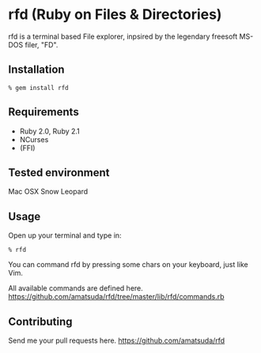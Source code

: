 # rfd (Ruby on Files & Directories)

rfd is a terminal based File explorer, inpsired by the legendary freesoft MS-DOS filer, "FD".

## Installation

    % gem install rfd

## Requirements

* Ruby 2.0, Ruby 2.1
* NCurses
* (FFI)

## Tested environment

Mac OSX Snow Leopard

## Usage

Open up your terminal and type in:

    % rfd

You can command rfd by pressing some chars on your keyboard, just like Vim.

All available commands are defined here. https://github.com/amatsuda/rfd/tree/master/lib/rfd/commands.rb

## Contributing

Send me your pull requests here. https://github.com/amatsuda/rfd
